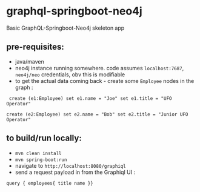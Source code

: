 # graphql-springboot-neo4j
Basic GraphQL-Springboot-Neo4j skeleton app 

## pre-requisites:
- java/maven
- neo4j instance running somewhere. code assumes ```localhost:7687```, ```neo4j/neo``` credentials, obv this is modifiable
- to get the actual data coming back - create some ```Employee``` nodes in the graph :

``` create (e1:Employee) set e1.name = "Joe" set e1.title = "UFO Operator"```

```create (e2:Employee) set e2.name = "Bob" set e2.title = "Junior UFO Operator"```

## to build/run locally:
- ```mvn clean install```
- ```mvn spring-boot:run```
- navigate to ```http://localhost:8080/graphiql```
- send a request payload in from the Graphiql UI :

``` query { employees{ title name }} ```
